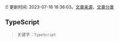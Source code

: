 :alarm_clock: 更新时间: 2023-07-18 18:36:03。[文章来源](/README.md)、[文章分类](/TAGS.md)

## TypeScript


> 关键字：`TypeScript`



